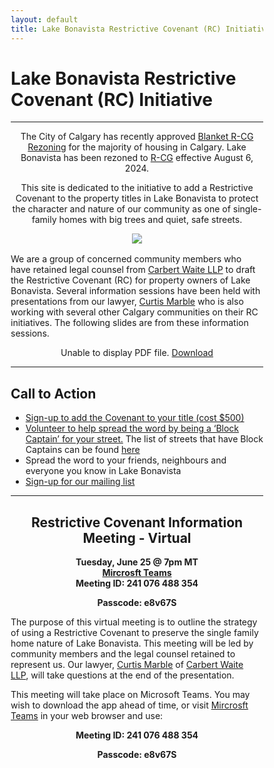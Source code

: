 ```yaml
---
layout: default
title: Lake Bonavista Restrictive Covenant (RC) Initiative
---
```




<html>
<head>
<meta name="viewport" content="width=device-width, initial-scale=1">
<style>
* {
  box-sizing: border-box;
}

/* Create two equal columns that floats next to each other */
.column {
  float: left;
  width: 50%;
  padding: 10px;
}

/* Clear floats after the columns */
.row:after {
  content: "";
  display: table;
  clear: both;
}

img {
	width: 90%;
}

.column p {
	text-align: center;
}

h1 {
  text-align: center;
}


blockquote {
  background-color: #FFFF00;
}

</style>
</head>
</html>


# Lake Bonavista Restrictive Covenant (RC) Initiative

---



<p align="center">
  The City of Calgary has recently approved
    <a href="https://newsroom.calgary.ca/city-council-approves-citywide-rezoning-with-amendments-in-response-to-calgarys-housing-crisis"> Blanket R-CG Rezoning</a> for the majority of housing in Calgary. Lake Bonavista has been rezoned to <a href="https://www.calgary.ca/content/dam/www/pda/pd/publishingimages/current-projects/R-CG-residential-grade-oriented.pdf">R-CG</a> effective August 6, 2024.
</p>

<p align="center">
This site is dedicated to the initiative to add a Restrictive Covenant to the property titles in Lake Bonavista to protect the character and nature of our community as one of single-family homes with big trees and quiet, safe streets.
</p>

<div style="text-align: center;margin-top: 0.5rem;margin-bottom: 1rem;">
    <a href="https://thecityofcalgary.maps.arcgis.com/apps/instant/lookup/index.html?appid=60d7b740704b454481c5a3ca40aae073"><img src="../img/LBRCGMAP.png "></a>
</div>

We are a group of concerned community members who have retained legal counsel from [Carbert Waite LLP](https://carbertwaite.com/) to draft the Restrictive Covenant (RC) for property owners of Lake Bonavista. Several information sessions have been held with presentations from our lawyer, [Curtis Marble](https://carbertwaite.com/calgary-lawyers/curtis-marble/) who is also working with several other Calgary communities on their RC initiatives. The following slides are from these information sessions.

<p align="center">
    <object data="../docs/InfoSlides.pdf" type="application/pdf" width="100%" height="460px">
      <p>Unable to display PDF file. <a href="../docs/InfoSlides.pdf">Download</a></p>
    </object>
 </p>

---

## Call to Action
* [Sign-up to add the Covenant to your title (cost $500)](../faq#rcsign)
* [Volunteer to help spread the word by being a ‘Block Captain’ for your street.](../block) The list of streets that have Block Captains can be found [here](../contact#block)
* Spread the word to your friends, neighbours and everyone you know in Lake Bonavista
* [Sign-up for our mailing list ](../mailinglist)


---


<h2 align="center">Restrictive Covenant Information Meeting - Virtual</h2>
<p align="center" style="margin:0"><b>Tuesday, June 25 @ 7pm MT</b></p>
<p align="center" style="margin:0"><b><a href="https://teams.microsoft.com">Mircrosft Teams</a></b></p>
<p align="center" style="margin:0"><b>Meeting ID: 241 076 488 354</b></p>
<p align="center"><b>Passcode: e8v67S</b></p>


 The purpose of this virtual meeting is to outline the strategy of using a Restrictive Covenant to preserve the single family home nature of Lake Bonavista. This meeting will be led by community members and the legal counsel retained to represent us. Our lawyer,  [Curtis Marble](https://carbertwaite.com/calgary-lawyers/curtis-marble/) of [Carbert Waite LLP](ttps://carbertwaite.com/), will take questions at the end of the presentation.

This meeting will take place on Microsoft Teams. You may wish to download the app ahead of time, or visit [Mircrosft Teams](https://teams.microsoft.com) in your web browser and use: 

<p align="center" style="margin:0"><b>Meeting ID: 241 076 488 354</b></p>
<p align="center"><b>Passcode: e8v67S</b></p>
